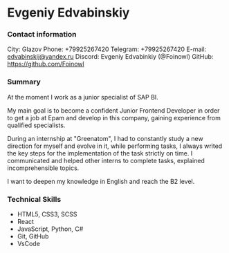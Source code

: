 # Evgeniy Edvabinskiy

### Contact information
City: Glazov
Phone: +79925267420
Telegram: +79925267420
E-mail: edvabinskij@yandex.ru
Discord: Evgeniy Edvabinkiy (@Foinowl)
GitHub: https://github.com/Foinowl

### Summary
At the moment I work as a junior specialist of SAP BI.

My main goal is to become a confident Junior Frontend Developer in order to get a job at Epam and develop in this company, gaining experience from qualified specialists.

During an internship at "Greenatom", I had to constantly study a new direction for myself and evolve in it, while performing tasks, I always writed the key steps for the implementation of the task strictly on time. I communicated and helped other interns to complete tasks, explained incomprehensible topics.

I want to deepen my knowledge in English and reach the B2 level.


### Technical Skills
*	HTML5, CSS3, SCSS
*	React
*	JavaScript, Python, C#
*	Git, GitHub
*	VsCode